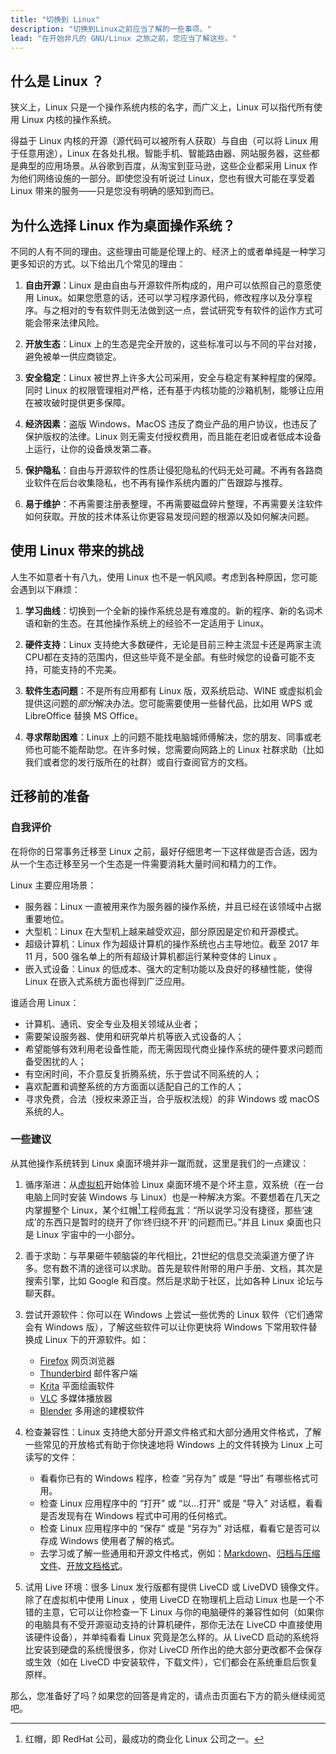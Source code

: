 ```yaml
---
title: "切换到 Linux"
description: "切换到Linux之前应当了解的一些事项。"
lead: "在开始非凡的 GNU/Linux 之旅之前，您应当了解这些。"
---
```


## 什么是 Linux ？

狭义上，Linux 只是一个操作系统内核的名字，而广义上，Linux 可以指代所有使用 Linux 内核的操作系统。

得益于 Linux 内核的开源（源代码可以被所有人获取）与自由（可以将 Linux 用于任意用途），Linux 在各处扎根。智能手机、智能路由器、网站服务器，这些都是典型的应用场景。从谷歌到百度，从淘宝到亚马逊，这些企业都采用 Linux 作为他们网络设施的一部分。即使您没有听说过 Linux，您也有很大可能在享受着 Linux 带来的服务——只是您没有明确的感知到而已。

## 为什么选择 Linux 作为桌面操作系统？

不同的人有不同的理由。这些理由可能是伦理上的、经济上的或者单纯是一种学习更多知识的方式。以下给出几个常见的理由：

1. **自由开源**：Linux 是由自由与开源软件所构成的，用户可以依照自己的意愿使用 Linux。如果您愿意的话，还可以学习程序源代码，修改程序以及分享程序。与之相对的专有软件则无法做到这一点，尝试研究专有软件的运作方式可能会带来法律风险。

1. **开放生态**：Linux 上的生态是完全开放的，这些标准可以与不同的平台对接，避免被单一供应商锁定。

1. **安全稳定**：Linux 被世界上许多大公司采用，安全与稳定有某种程度的保障。同时 Linux 的权限管理相对严格，还有基于内核功能的沙箱机制，能够让应用在被攻破时提供更多保障。

1. **经济因素**：盗版 Windows、MacOS 违反了商业产品的用户协议，也违反了保护版权的法律。Linux 则无需支付授权费用，而且能在老旧或者低成本设备上运行，让你的设备焕发第二春。

1. **保护隐私**：自由与开源软件的性质让侵犯隐私的代码无处可藏。不再有各路商业软件在后台收集隐私，也不再有操作系统内置的广告跟踪与推荐。

1. **易于维护**：不再需要注册表整理，不再需要磁盘碎片整理，不再需要关注软件如何获取。开放的技术体系让你更容易发现问题的根源以及如何解决问题。

## 使用 Linux 带来的挑战

人生不如意者十有八九，使用 Linux 也不是一帆风顺。考虑到各种原因，您可能会遇到以下麻烦：

1. **学习曲线**：切换到一个全新的操作系统总是有难度的。新的程序、新的名词术语和新的生态。在其他操作系统上的经验不一定适用于 Linux。

1. **硬件支持**：Linux 支持绝大多数硬件，无论是目前三种主流显卡还是两家主流CPU都在支持的范围内，但这些毕竟不是全部。有些时候您的设备可能不支持，可能支持的不完美。

1. **软件生态问题**：不是所有应用都有 Linux 版，双系统启动、WINE 或虚拟机会提供这问题的*部分*解决办法。您可能需要使用一些替代品，比如用 WPS 或 LibreOffice 替换 MS Office。

1. **寻求帮助困难**：Linux 上的问题不能找电脑城师傅解决，您的朋友、同事或老师也可能不能帮助您。在许多时候，您需要向网路上的 Linux 社群求助（比如我们或者您的发行版所在的社群）或自行查阅官方的文档。

## 迁移前的准备

### 自我评价

在将你的日常事务迁移至 Linux 之前，最好仔细思考一下这样做是否合适，因为从一个生态迁移至另一个生态是一件需要消耗大量时间和精力的工作。

Linux 主要应用场景：

- 服务器：Linux 一直被用来作为服务器的操作系统，并且已经在该领域中占据重要地位。
- 大型机：Linux 在大型机上越来越受欢迎，部分原因是定价和开源模式。
- 超级计算机：Linux 作为超级计算机的操作系统也占主导地位。截至 2017 年 11 月，500 强名单上的所有超级计算机都运行某种变体的 Linux 。
- 嵌入式设备：Linux 的低成本、强大的定制功能以及良好的移植性能，使得 Linux 在嵌入式系统方面也得到广泛应用。

谁适合用 Linux：

- 计算机、通讯、安全专业及相关领域从业者；
- 需要架设服务器、使用和研究单片机等嵌入式设备的人；
- 希望能够有效利用老设备性能，而无需因现代商业操作系统的硬件要求问题而备受困扰的人；
- 有空闲时间，不介意反复折腾系统，乐于尝试不同系统的人；
- 喜欢配置和调整系统的方方面面以适配自己的工作的人；
- 寻求免费，合法（授权来源正当，合乎版权法规）的非 Windows 或 macOS 系统的人。

### 一些建议

从其他操作系统转到 Linux 桌面环境并非一蹴而就，这里是我们的一点建议：

1. 循序渐进：从[虚拟机](../installation/virtual-machine.md)开始体验 Linux 桌面环境不是个坏主意，双系统（在一台电脑上同时安装 Windows 与 Linux）也是一种解决方案。不要想着在几天之内掌握整个 Linux，某个红帽[^rh]工程师[有言](https://www.zhihu.com/question/53295083/answer/2304247674)：“所以说学习没有捷径，那些‘速成’的东西只是暂时的绕开了你‘终归绕不开’的问题而已。”并且 Linux 桌面也只是 Linux 宇宙中的一小部分。

2. 善于求助：与苹果砸牛顿脑袋的年代相比，21世纪的信息交流渠道方便了许多。您有数不清的途径可以求助。首先是软件附带的用户手册、文档，其次是搜索引擎，比如 Google 和百度。然后是求助于社区，比如各种 Linux 论坛与聊天群。

3. 尝试开源软件：你可以在 Windows 上尝试一些优秀的 Linux 软件（它们通常会有 Windows 版），了解这些软件可以让你更快将 Windows 下常用软件替换成 Linux 下的开源软件。如：  
    
    - [Firefox](https://www.mozilla.org/en-US/firefox/new/) 网页浏览器  
    - [Thunderbird](https://www.thunderbird.net/en-US/) 邮件客户端  
    - [Krita](https://krita.org/) 平面绘画软件  
    - [VLC](https://www.videolan.org/vlc/) 多媒体播放器  
    - [Blender](https://www.blender.org/) 多用途的建模软件  

4. 检查兼容性：Linux 支持绝大部分开源文件格式和大部分通用文件格式，了解一些常见的开放格式有助于你快速地将 Windows 上的文件转换为 Linux 上可读写的文件：  
    
    - 看看你已有的 Windows 程序，检查 “另存为” 或是 “导出” 有哪些格式可用。  
    - 检查 Linux 应用程序中的 “打开” 或 “以...打开” 或是 “导入” 对话框，看看是否发现有在 Windows 程式中可用的任何格式。  
    - 检查 Linux 应用程序中的 “保存” 或是 “另存为” 对话框，看看它是否可以存成 Windows 使用者了解的格式。  
    - 去学习或了解一些通用和开源文件格式，例如：[Markdown](https://www.markdown.xyz/)、[归档与压缩文件](https://wiki.archlinux.org/index.php/Archiving_and_compression)、[开放文档格式](https://baike.baidu.com/item/%E5%BC%80%E6%94%BE%E6%96%87%E6%A1%A3%E6%A0%BC%E5%BC%8F)。

5. 试用 Live 环境：很多 Linux 发行版都有提供 LiveCD 或 LiveDVD 镜像文件。除了在虚拟机中使用 Linux ，使用 LiveCD 在物理机上启动 Linux 也是一个不错的主意，它可以让你检查一下 Linux 与你的电脑硬件的兼容性如何（如果你的电脑具有不受开源驱动支持的计算机硬件，那你无法在 LiveCD 中直接使用该硬件设备），并单纯看看 Linux 究竟是怎么样的。从 LiveCD 启动的系统将比安装到硬盘的系统慢很多，你对 LiveCD 所作出的绝大部分更改都不会保存或生效（如在 LiveCD 中安装软件，下载文件），它们都会在系统重启后恢复原样。 

那么，您准备好了吗？如果您的回答是肯定的，请点击页面右下方的箭头继续阅览吧。

[^rh]: 红帽，即 RedHat 公司，最成功的商业化 Linux 公司之一。